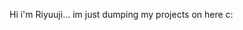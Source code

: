 Hi i'm Riyuuji...
im just dumping my projects on here c:

<!---
Ri7uuji/Ri7uuji is a ✨ special ✨ repository because its `README.md` (this file) appears on your GitHub profile.
You can click the Preview link to take a look at your changes.
--->
